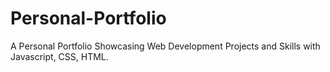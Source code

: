 # Personal-Portfolio
A Personal Portfolio Showcasing Web Development Projects and Skills with Javascript, CSS,  HTML.
